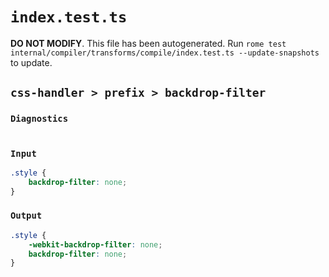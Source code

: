 # `index.test.ts`

**DO NOT MODIFY**. This file has been autogenerated. Run `rome test internal/compiler/transforms/compile/index.test.ts --update-snapshots` to update.

## `css-handler > prefix > backdrop-filter`

### `Diagnostics`

```

```

### `Input`

```css
.style {
	backdrop-filter: none;
}

```

### `Output`

```css
.style {
	-webkit-backdrop-filter: none;
	backdrop-filter: none;
}

```
